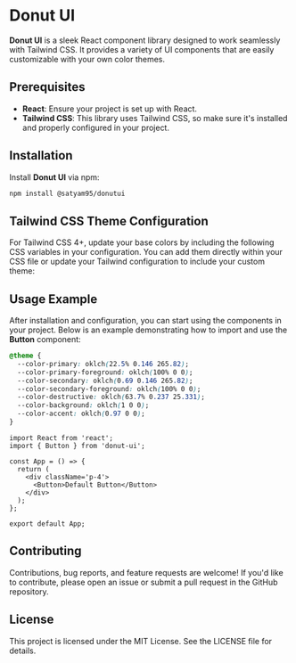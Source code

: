 # Donut UI

**Donut UI** is a sleek React component library designed to work seamlessly with Tailwind CSS. It provides a variety of UI components that are easily customizable with your own color themes.

## Prerequisites

- **React**: Ensure your project is set up with React.
- **Tailwind CSS**: This library uses Tailwind CSS, so make sure it's installed and properly configured in your project.

## Installation

Install **Donut UI** via npm:

```bash
npm install @satyam95/donutui
```

## Tailwind CSS Theme Configuration

For Tailwind CSS 4+, update your base colors by including the following CSS variables in your configuration. You can add them directly within your CSS file or update your Tailwind configuration to include your custom theme:

## Usage Example

After installation and configuration, you can start using the components in your project. Below is an example demonstrating how to import and use the **Button** component:

```css
@theme {
  --color-primary: oklch(22.5% 0.146 265.82);
  --color-primary-foreground: oklch(100% 0 0);
  --color-secondary: oklch(0.69 0.146 265.82);
  --color-secondary-foreground: oklch(100% 0 0);
  --color-destructive: oklch(63.7% 0.237 25.331);
  --color-background: oklch(1 0 0);
  --color-accent: oklch(0.97 0 0);
}
```

```tsx
import React from 'react';
import { Button } from 'donut-ui';

const App = () => {
  return (
    <div className='p-4'>
      <Button>Default Button</Button>
    </div>
  );
};

export default App;
```

## Contributing

Contributions, bug reports, and feature requests are welcome! If you'd like to contribute, please open an issue or submit a pull request in the GitHub repository.

## License

This project is licensed under the MIT License. See the LICENSE file for details.
